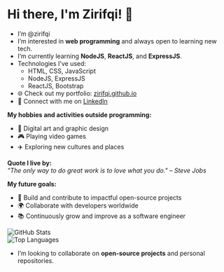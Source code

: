 # Hi there, I'm Zirifqi! 👋

- I’m @zirifqi  
- I’m interested in **web programming** and always open to learning new tech.  
- I’m currently learning **NodeJS**, **ReactJS**, and **ExpressJS**.  
- Technologies I’ve used:  
  - HTML, CSS, JavaScript  
  - NodeJS, ExpressJS  
  - ReactJS, Bootstrap  
- 🌐 Check out my portfolio: [zirifqi.github.io](https://github.com/zirifqi)  
- 💬 Connect with me on [LinkedIn](https://linkedin.com/in/zirifqi)  

**My hobbies and activities outside programming:**  
- 🎨 Digital art and graphic design  
- 🎮 Playing video games  
- ✈️ Exploring new cultures and places  

**Quote I live by:**  
_"The only way to do great work is to love what you do." – Steve Jobs_

**My future goals:**  
- 🚀 Build and contribute to impactful open-source projects  
- 🌍 Collaborate with developers worldwide  
- 📚 Continuously grow and improve as a software engineer

![GitHub Stats](https://github-readme-stats.vercel.app/api?username=zirifqi&show_icons=true&theme=radical)  
![Top Languages](https://github-readme-stats.vercel.app/api/top-langs/?username=zirifqi&layout=compact&theme=radical)  

- I’m looking to collaborate on **open-source projects** and personal repositories.





<!---
zirifqi/zirifqi is a ✨ special ✨ repository because its `README.md` (this file) appears on your GitHub profile.
You can click the Preview link to take a look at your changes.
--->

